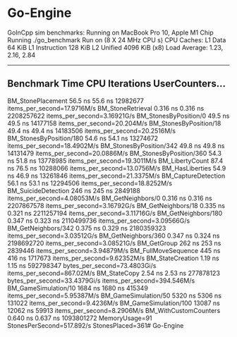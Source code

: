 # Go-Engine
 
GoInCpp sim benchmarks:
Running on MacBook Pro 10, Apple M1 Chip
Running ./go_benchmark
Run on (8 X 24 MHz CPU s)
CPU Caches:
  L1 Data 64 KiB
  L1 Instruction 128 KiB
  L2 Unified 4096 KiB (x8)
Load Average: 1.23, 2.16, 2.84

----------------------------------------------------------------------------------
Benchmark                        Time             CPU   Iterations UserCounters...
----------------------------------------------------------------------------------
BM_StonePlacement             56.5 ns         55.6 ns     12982677 items_per_second=17.9716M/s
BM_StoneRetrieval            0.316 ns        0.316 ns   2208257622 items_per_second=3.16921G/s
BM_StonesByPosition/0         49.5 ns         49.5 ns     14177158 items_per_second=20.204M/s
BM_StonesByPosition/18        49.4 ns         49.4 ns     14183506 items_per_second=20.2516M/s
BM_StonesByPosition/180       54.6 ns         54.1 ns     13274672 items_per_second=18.4902M/s
BM_StonesByPosition/342       49.8 ns         49.8 ns     14131479 items_per_second=20.0886M/s
BM_StonesByPosition/360       54.3 ns         51.8 ns     13778985 items_per_second=19.3011M/s
BM_LibertyCount               87.4 ns         76.5 ns     10288066 items_per_second=13.0756M/s
BM_HasLiberties               54.9 ns         46.9 ns     13261846 items_per_second=21.3375M/s
BM_CaptureDetection           56.1 ns         53.1 ns     12294506 items_per_second=18.8252M/s
BM_SuicideDetection            246 ns          245 ns      2849188 items_per_second=4.08053M/s
BM_GetNeighbors/0            0.316 ns        0.316 ns   2207867578 items_per_second=3.16792G/s
BM_GetNeighbors/18           0.335 ns        0.321 ns   2211257194 items_per_second=3.11716G/s
BM_GetNeighbors/180          0.347 ns        0.323 ns   2110499736 items_per_second=3.09566G/s
BM_GetNeighbors/342          0.375 ns        0.329 ns   2180359323 items_per_second=3.03512G/s
BM_GetNeighbors/360          0.347 ns        0.324 ns   2198692720 items_per_second=3.08521G/s
BM_GetGroup                    262 ns          253 ns      2839446 items_per_second=3.94879M/s
BM_FullMoveSequence            445 ns          416 ns      1717673 items_per_second=9.62352M/s
BM_StateCreation              1.19 ns         1.15 ns    592798347 bytes_per_second=73.4803Gi/s items_per_second=867.02M/s
BM_StateCopy                  2.54 ns         2.53 ns    277878123 bytes_per_second=33.4379Gi/s items_per_second=394.546M/s
BM_GameSimulation/10          1684 ns         1680 ns       415349 items_per_second=5.95387M/s
BM_GameSimulation/50          5320 ns         5306 ns       131022 items_per_second=9.4236M/s
BM_GameSimulation/100        13087 ns        12062 ns        59913 items_per_second=8.2906M/s
BM_WithCustomCounters        0.640 ns        0.637 ns   1093801272 MemoryUsage=91 StonesPerSecond=517.892/s StonesPlaced=361# Go-Engine
